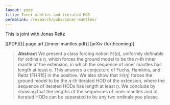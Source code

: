 ```yaml
---
layout: page
title: Inner mantles and iterated HOD
permalink: /research/pubs/inner-mantles/	
---
```


This is joint with Jonas Reitz

[[PDF]({{ page.url }}inner-mantles.pdf)] [arXiv (forthcoming)]

> **Abstract** We present a class forcing notion $\mathbb M(\eta)$, uniformly definable for ordinals $\eta$, which forces the ground model to be the $\eta$-th inner mantle of the extension, in which the sequence of inner mantles has length at least $\eta$. This answers a conjecture of Fuchs, Hamkins, and Reitz [FHR15] in the positive. We also show that $\mathbb M(\eta)$ forces the ground model to be the $\eta$-th iterated $\mathrm{HOD}$ of the extension, where the sequence of iterated $\mathrm{HOD}$s has length at least $\eta$. We conclude by showing that the lengths of the sequences of inner mantles and of iterated $\mathrm{HOD}$s can be separated to be any two ordinals you please. 
